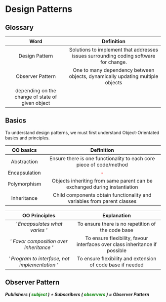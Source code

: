 # Design Patterns

## Glossary

| Word | Definition|
|:----:|:---------:|
| Design Pattern | Solutions to implement that addresses issues surrounding coding software for change. |
| Observer Pattern | One to many dependency between objects, dynamically updating multiple objects 
depending on the change of state of given object |

## Basics
To understand design patterns, we must first understand Object-Orientated basics and principles. 

| OO basics| Definition |
|:--------:|:----------:|
| Abstraction | Ensure there is one functionality to each core piece of code/method |
| Encapsulation | <span style="color:red">-</span> |
| Polymorphism | Objects inheriting from same parent can be exchanged during instantiation |
| Inheritance | Child components obtain functionality and variables from parent classes |

| OO Principles | Explanation |
|:-------------:|:-----------:|
| <em> ' Encapsulates what varies ' </em> | To ensure there is no repetition of the code base |
| <em> ' Favor composition over inheritance ' </em> | To ensure flexibility, favour interfaces over class inheritance if possible|
| <em> ' Program to interface, not implementation ' </em> | To ensure flexibility and extension of code base if needed |

## Observer Pattern
*<strong> Publishers (<span style="color:green"> subject </span>) + Subscribers (<span style="color:green"> observers </span>)
= Observer Pattern </strong>*

